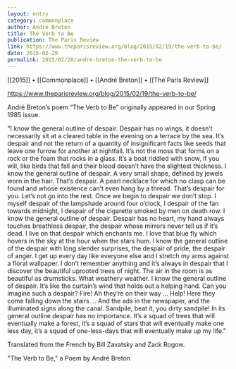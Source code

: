 ```yaml
---
layout: entry
category: commonplace
author: André Breton
title: The Verb to Be
publication: The Paris Review
link: https://www.theparisreview.org/blog/2015/02/19/the-verb-to-be/
date: 2015-02-20
permalink: 2015/02/20/andre-breton-the-verb-to-be
---
```


[[2015]] • [[Commonplace]] • [[André Breton]] • [[The Paris Review]]

https://www.theparisreview.org/blog/2015/02/19/the-verb-to-be/

André Breton’s poem “The Verb to Be” originally appeared in our Spring 1985 issue.

"I know the general outline of despair. Despair has no wings, it doesn’t necessarily sit at a cleared table in the evening on a terrace by the sea. It’s despair and not the return of a quantity of insignificant facts like seeds that leave one furrow for another at nightfall. It’s not the moss that forms on a rock or the foam that rocks in a glass. It’s a boat riddled with snow, if you will, like birds that fall and their blood doesn’t have the slightest thickness. I know the general outline of despair. A very small shape, defined by jewels worn in the hair. That’s despair. A pearl necklace for which no clasp can be found and whose existence can’t even hang by a thread. That’s despair for you. Let’s not go into the rest. Once we begin to despair we don’t stop. I myself despair of the lampshade around four o’clock, I despair of the fan towards midnight, I despair of the cigarette smoked by men on death row. I know the general outline of despair. Despair has no heart, my hand always touches breathless despair, the despair whose mirrors never tell us if it’s dead. I live on that despair which enchants me. I love that blue fly which hovers in the sky at the hour when the stars hum. I know the general outline of the despair with long slender surprises, the despair of pride, the despair of anger. I get up every day like everyone else and I stretch my arms against a floral wallpaper. I don’t remember anything and it’s always in despair that I discover the beautiful uprooted trees of night. The air in the room is as beautiful as drumsticks. What weathery weather. I know the general outline of despair. It’s like the curtain’s wind that holds out a helping hand. Can you imagine such a despair? Fire! Ah they’re on their way … Help! Here they come falling down the stairs … And the ads in the newspaper, and the illuminated signs along the canal. Sandpile, beat it, you dirty sandpile! In its general outline despair has no importance. It’s a squad of trees that will eventually make a forest, it’s a squad of stars that will eventually make one less day, it’s a squad of one­-less-­days that will eventually make up my life."

Translated from the French by Bill Zavatsky and Zack Rogow.

"The Verb to Be," a Poem by André Breton
